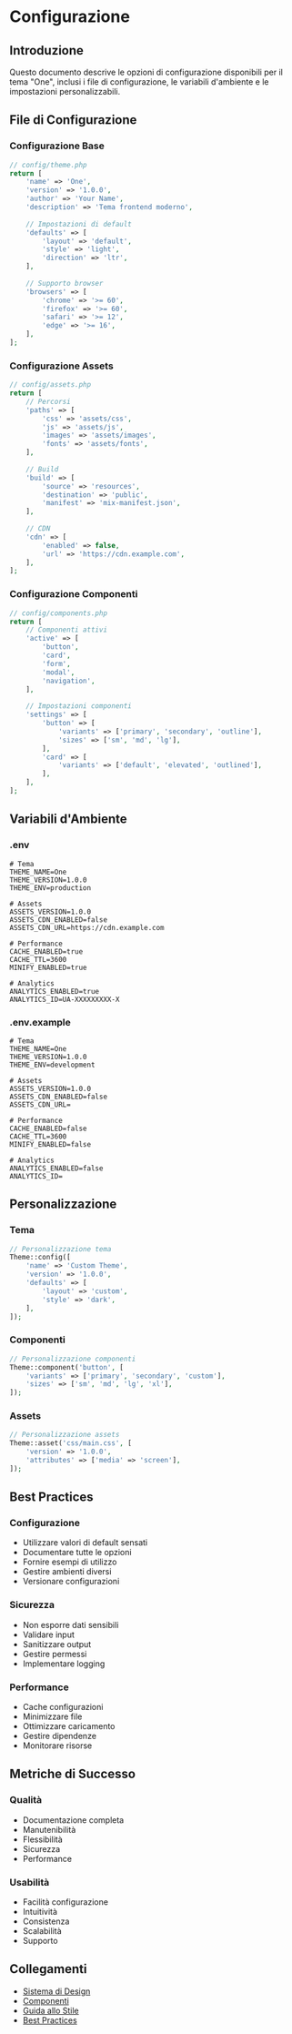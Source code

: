 # Configurazione

## Introduzione

Questo documento descrive le opzioni di configurazione disponibili per il tema "One", inclusi i file di configurazione, le variabili d'ambiente e le impostazioni personalizzabili.

## File di Configurazione

### Configurazione Base
```php
// config/theme.php
return [
    'name' => 'One',
    'version' => '1.0.0',
    'author' => 'Your Name',
    'description' => 'Tema frontend moderno',
    
    // Impostazioni di default
    'defaults' => [
        'layout' => 'default',
        'style' => 'light',
        'direction' => 'ltr',
    ],
    
    // Supporto browser
    'browsers' => [
        'chrome' => '>= 60',
        'firefox' => '>= 60',
        'safari' => '>= 12',
        'edge' => '>= 16',
    ],
];
```

### Configurazione Assets
```php
// config/assets.php
return [
    // Percorsi
    'paths' => [
        'css' => 'assets/css',
        'js' => 'assets/js',
        'images' => 'assets/images',
        'fonts' => 'assets/fonts',
    ],
    
    // Build
    'build' => [
        'source' => 'resources',
        'destination' => 'public',
        'manifest' => 'mix-manifest.json',
    ],
    
    // CDN
    'cdn' => [
        'enabled' => false,
        'url' => 'https://cdn.example.com',
    ],
];
```

### Configurazione Componenti
```php
// config/components.php
return [
    // Componenti attivi
    'active' => [
        'button',
        'card',
        'form',
        'modal',
        'navigation',
    ],
    
    // Impostazioni componenti
    'settings' => [
        'button' => [
            'variants' => ['primary', 'secondary', 'outline'],
            'sizes' => ['sm', 'md', 'lg'],
        ],
        'card' => [
            'variants' => ['default', 'elevated', 'outlined'],
        ],
    ],
];
```

## Variabili d'Ambiente

### .env
```env
# Tema
THEME_NAME=One
THEME_VERSION=1.0.0
THEME_ENV=production

# Assets
ASSETS_VERSION=1.0.0
ASSETS_CDN_ENABLED=false
ASSETS_CDN_URL=https://cdn.example.com

# Performance
CACHE_ENABLED=true
CACHE_TTL=3600
MINIFY_ENABLED=true

# Analytics
ANALYTICS_ENABLED=true
ANALYTICS_ID=UA-XXXXXXXXX-X
```

### .env.example
```env
# Tema
THEME_NAME=One
THEME_VERSION=1.0.0
THEME_ENV=development

# Assets
ASSETS_VERSION=1.0.0
ASSETS_CDN_ENABLED=false
ASSETS_CDN_URL=

# Performance
CACHE_ENABLED=false
CACHE_TTL=3600
MINIFY_ENABLED=false

# Analytics
ANALYTICS_ENABLED=false
ANALYTICS_ID=
```

## Personalizzazione

### Tema
```php
// Personalizzazione tema
Theme::config([
    'name' => 'Custom Theme',
    'version' => '1.0.0',
    'defaults' => [
        'layout' => 'custom',
        'style' => 'dark',
    ],
]);
```

### Componenti
```php
// Personalizzazione componenti
Theme::component('button', [
    'variants' => ['primary', 'secondary', 'custom'],
    'sizes' => ['sm', 'md', 'lg', 'xl'],
]);
```

### Assets
```php
// Personalizzazione assets
Theme::asset('css/main.css', [
    'version' => '1.0.0',
    'attributes' => ['media' => 'screen'],
]);
```

## Best Practices

### Configurazione
- Utilizzare valori di default sensati
- Documentare tutte le opzioni
- Fornire esempi di utilizzo
- Gestire ambienti diversi
- Versionare configurazioni

### Sicurezza
- Non esporre dati sensibili
- Validare input
- Sanitizzare output
- Gestire permessi
- Implementare logging

### Performance
- Cache configurazioni
- Minimizzare file
- Ottimizzare caricamento
- Gestire dipendenze
- Monitorare risorse

## Metriche di Successo

### Qualità
- Documentazione completa
- Manutenibilità
- Flessibilità
- Sicurezza
- Performance

### Usabilità
- Facilità configurazione
- Intuitività
- Consistenza
- Scalabilità
- Supporto

## Collegamenti

- [Sistema di Design](../design_system.md)
- [Componenti](../components.md)
- [Guida allo Stile](../style_guide.md)
- [Best Practices](../best_practices.md) 
